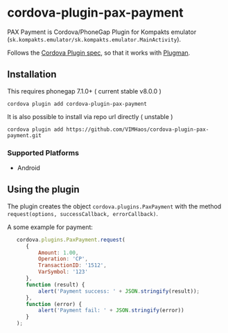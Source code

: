 # cordova-plugin-pax-payment

PAX Payment is Cordova/PhoneGap Plugin for Kompakts emulator (`sk.kompakts.emulator/sk.kompakts.emulator.MainActivity`).

Follows the [Cordova Plugin spec](https://cordova.apache.org/docs/en/latest/plugin_ref/spec.html), so that it works with [Plugman](https://github.com/apache/cordova-plugman).

## Installation

This requires phonegap 7.1.0+ ( current stable v8.0.0 )

    cordova plugin add cordova-plugin-pax-payment

It is also possible to install via repo url directly ( unstable )

    cordova plugin add https://github.com/VIMHaos/cordova-plugin-pax-payment.git

### Supported Platforms

- Android

## Using the plugin ##
The plugin creates the object `cordova.plugins.PaxPayment` with the method `request(options, successCallback, errorCallback)`.

A some example for payment:
```js
   cordova.plugins.PaxPayment.request(
      {
          Amount: 1.00,
          Operation: 'CP',
          TransactionID: '1512',
          VarSymbol: '123'
      },
      function (result) {
          alert('Payment success: ' + JSON.stringify(result));
      },
      function (error) {
          alert('Payment fail: ' + JSON.stringify(error))
      }
   );
```